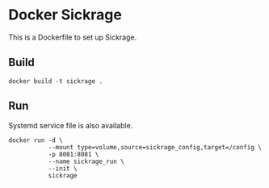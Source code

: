 # Docker Sickrage

This is a Dockerfile to set up Sickrage.

## Build

    docker build -t sickrage .

## Run

Systemd service file is also available.

    docker run -d \
               --mount type=volume,source=sickrage_config,target=/config \
               -p 8081:8081 \
               --name sickrage_run \
               --init \
               sickrage
